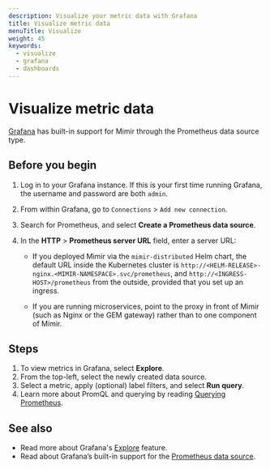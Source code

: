 ```yaml
---
description: Visualize your metric data with Grafana
title: Visualize metric data
menuTitle: Visualize
weight: 45
keywords:
  - visualize
  - grafana
  - dashboards
---
```


# Visualize metric data

[Grafana](/grafana/download/) has built-in support for Mimir through the Prometheus data source type.

## Before you begin

1. Log in to your Grafana instance.
   If this is your first time running Grafana,
   the username and password are both `admin`.
1. From within Grafana, go to `Connections` > `Add new connection`.
1. Search for Prometheus, and select **Create a Prometheus data source**.
1. In the **HTTP** > **Prometheus server URL** field, enter a server URL:

   - If you deployed Mimir via the `mimir-distributed` Helm chart,
     the default URL inside the Kubernetes cluster is `http://<HELM-RELEASE>-nginx.<MIMIR-NAMESPACE>.svc/prometheus`,
     and `http://<INGRESS-HOST>/prometheus` from the outside, provided that you set up an ingress.

   - If you are running microservices, point to the proxy in front of Mimir
     (such as Nginx or the GEM gateway) rather than to one component of Mimir.

## Steps

1. To view metrics in Grafana, select **Explore**.
1. From the top-left, select the newly created data source.
1. Select a metric, apply (optional) label filters, and select **Run query**.
1. Learn more about PromQL and querying by reading [Querying Prometheus](https://prometheus.io/docs/prometheus/latest/querying/basics/).

## See also

- Read more about Grafana's [Explore](http://docs.grafana.org/features/explore) feature.
- Read about Grafana’s built-in support for the [Prometheus data source](/docs/grafana/latest/datasources/prometheus/).
